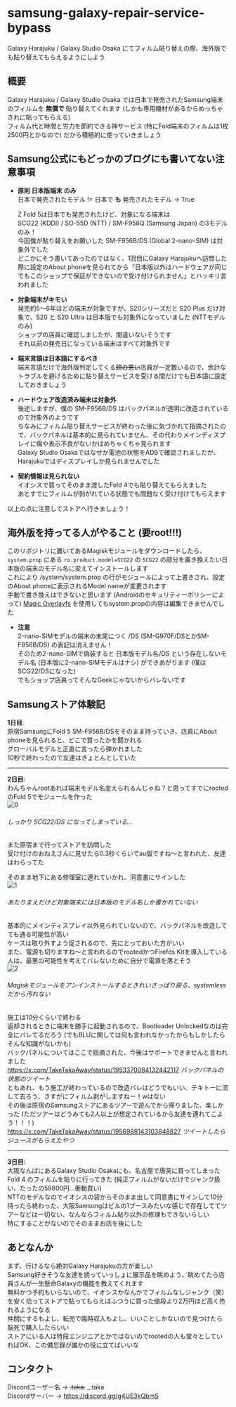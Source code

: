 # samsung-galaxy-repair-service-bypass
Galaxy Harajuku / Galaxy Studio Osaka にてフィルム貼り替えの際、海外版でも貼り替えてもらえるようにしよう
## 概要
Galaxy Harajuku / Galaxy Studio Osaka では日本で発売されたSamsung端末のフィルムを **無償で** 貼り替えてくれます (しかも専用機材があるからめっちゃきれに貼ってもらえる)  
フィルム代と時間と労力を節約できる神サービス (特にFold端末のフィルムは1枚2500円とかなので) だから積極的に使っていきましょう  
## Samsung公式にもどっかのブログにも書いてない注意事項
- **原則 日本版端末 のみ**  
  日本で発売されたモデル != 日本で **も** 発売されたモデル -> True
    
  Z Fold 5は日本でも発売されたけど、対象になる端末は  
  SCG22 (KDDI) / SO-55D (NTT) / SM-F956Q (Samsung Japan) の3モデルのみ！  
  今回僕が貼り替えをお願いした SM-F956B/DS (Global 2-nano-SIM) は対象外でした  
  どこかにそう書いてあったのではなく、1回目にGalaxy Harajukuへ訪問した際に設定のAbout phoneを見られてから「日本版以外はハードウェアが同じでもこのショップで保証ができないので受け付けられません」とハッキリ言われました

- **対象端末がキモい**  
  発売約5～6年ほどの端末が対象ですが、S20シリーズだと S20 Plus だけ対象で、S20 と S20 Ultra は日本版でも対象外になっていました (NTTモデルのみ)  
  ショップの店員に確認しましたが、間違いないそうです  
  それ以前の発売日になっている端末はすべて対象外です  

- **端末言語は日本語にするべき**  
  端末言語だけで海外版判定してくる~~頭の悪い~~店員が一定数いるので、余計なトラブルを避けるために貼り替えサービスを受ける間だけでも日本語に設定しておきましょう

- **ハードウェア改造済み端末は対象外**  
  後述しますが、僕の SM-F956B/DS はバックパネルが透明に改造されているので対象外のようです  
  ちなみにフィルム貼り替えサービスが終わった後に気づかれて指摘されたので、バックパネルは基本的に見られていません、その代わりメインディスプレイに傷や表示不良がないかはめちゃくちゃ見られます  
  Galaxy Studio Osakaではなぜか電池の状態をADBで確認されましたが、Harajukuではディスプレイしか見られませんでした  

- **契約情報は見られない**  
  イオシスで買ってそのまま渡したFold 4でも貼り替えてもらえました  
  あとすでにフィルムが剝がれている状態でも問題なく受け付けてもらえます  

  
以上の点に注意してストアへ行きましょう！

## 海外版を持ってる人がやること (要root!!!)
このリポジトリに置いてあるMagiskモジュールをダウンロードしたら、```system.prop``` にある ```ro.product.model=SCG22``` の ```SCG22``` の部分を置き換えたい日本版の端末のモデル名に変えてインストールします  
これにより /system/system.prop の行がモジュールによって上書きされ、設定のAbout phoneに表示されるModel nameが変更されます  
手動で書き換えはできないと思います (Androidのセキュリティーポリシーによって) [Magic Overlayfs](https://github.com/agreenbhm/magic_overlayfs) を使用してもsystem.propの内容は編集できませんでした  
- **注意**  
  2-nano-SIMモデルの端末の末尾につく /DS (SM-G970F/DSとかSM-F956B/DS) の表記は消えません！  
  そのため2-nano-SIMで偽装すると 日本版モデル名/DS という存在しないモデル名 (日本版に2-nano-SIMモデルはナシ) ができあがります (僕はSCG22/DSになった)  
  でもショップ店員ってそんなGeekじゃないからバレないです

## Samsungストア体験記
**1日目**:   
原宿SamsungにFold 5 SM-F956B/DSをそのまま持っていき、店員にAbout phoneを見られると、どこで買ったかを聞かれる  
グローバルモデルと正直に言ったら弾かれました  
10秒で終わったので友達はきょとんとしていた  

------------------------------------------------------------------------

**2日目**:   
わんちゃんrootあれば端末モデル名変えられるんじゃね？と思ってすでにrootedのFold 5でモジュールを作った  
![0](img/before.jpg)
###### しっかり SCG22/DS になってしまっている...  

また原宿まで行ってストアを訪問した  
受け付けのおねえさんに見せたら0.3秒くらいでau版ですね～と言われた、友達はわらってた  

そのまま地下にある修理室に連れていかれ、同意書にサインした  
![1](img/paper.jpg)  
###### あたりまえだけど対象端末には日本版のモデル名しか書かれていない
基本的にメインディスプレイ以外見られていないので、バックパネルを改造してても通る可能性が高い  
ケースは取り外すよう促されるので、先にとっておいた方がいい  
また、電源も切りますね～と言われるのでrootedかつFirefds Kitを導入している人は、最悪の可能性を考えてバレないために自分で電源を落とそう  
![2](img/after.jpg)  
###### Magiskモジュールをアンインストールするときれいさっぱり戻る、systemlessだから汚れない
施工は10分くらいで終わる  
返却されるときに端末を勝手に起動されるので、Bootloader Unlockedなのは完全にバレてるだろう (でもBLUに関しては何も言われなかったからもしかしたらそんな知識がないかも)  
バックパネルについてはここで指摘された、今後はサポートできませんと言われました  
https://x.com/TakeTakaAway/status/1953370084132442117  _バックパネルの状態のツイート_  
ともあれ、もう施工が終わっているので改造バレはどうでもいい、テキトーに流して去ろう、さすがにフィルム剥がしますねー！wはない  
その後は原宿のSamsungストアにあるツアーで遊んでから帰りました、楽しかった (ただツアーはどうみても2人以上が想定されているから友達を連れてこよう！！！)  
https://x.com/TakeTakaAway/status/1956988143103848827 _ツイートしたらジュースがもらえたやつ_  

------------------------------------------------------------------------

**3日目**:   
大阪なんばにあるGalaxy Studio Osakaにも、名古屋で唐突に買ってしまった Fold 4 のフィルムを貼りに行ってきた (純正フィルムがないだけでジャンク扱い、たったの59800円...衝動買い)  
NTTのモデルなのでイオシスの袋からそのまま出して同意書にサインして10分待ったら終わった、大阪Samsungはビルの1ブースみたいな感じで存在しててツアーなどは一切ない、なんならフィルム貼り以外の修理もできないらしい  
特にすることがないのでそのままお店を後にした  

## あとなんか
まず、行けるなら絶対Galaxy Harajukuの方が楽しい  
Samsung好きそうな友達を誘っていっしょに展示品を眺めよう、眺めてたら店員さんが一生懸命Galaxyの機能を教えてくれます  
無料かつ予約もいらないので、イオシスかなんかでフィルムなしジャンク（笑）を安く拾ってストアで貼ってもらえばふつうに買った値段より2万円ほど高く売れるようになる  
仲間にするもよし、転売で臨時収入もよし、いいことしかないので見つけたら脳死で購入したらいい  
ストアにいる人は特段エンジニアとかではないのでrootedの人も堂々としていればOK、この備忘録が誰かの役に立てばいいな  

## コンタクト
Discordユーザー名 -> ~~.taka.~~ _.taka  
Discordサーバー -> https://discord.gg/g4UE3kQbmS  
